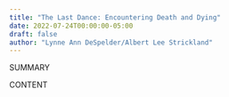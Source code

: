 ```yaml
---
title: "The Last Dance: Encountering Death and Dying"
date: 2022-07-24T00:00:00-05:00
draft: false
author: "Lynne Ann DeSpelder/Albert Lee Strickland"
---
```


SUMMARY

<!--more-->

CONTENT